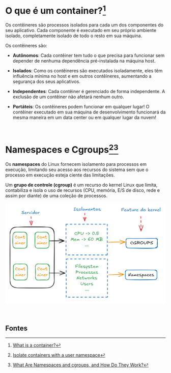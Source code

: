 # O que é um container?[^1]

Os contêineres são processos isolados para cada um dos componentes do seu aplicativo. Cada componente é executado em seu próprio ambiente isolado, completamente isolado de todo o resto em sua máquina.

Os contêineres são:

- **Autônomos**: Cada contêiner tem tudo o que precisa para funcionar sem depender de nenhuma dependência pré-instalada na máquina host.

- **Isolados**: Como os contêineres são executados isoladamente, eles têm influência mínima no host e em outros contêineres, aumentando a segurança dos seus aplicativos.

- **Independentes**: Cada contêiner é gerenciado de forma independente. A exclusão de um contêiner não afetará nenhum outro.

- **Portáteis**: Os contêineres podem funcionar em qualquer lugar! O contêiner executado em sua máquina de desenvolvimento funcionará da mesma maneira em um data center ou em qualquer lugar da nuvem!

<br>

# Namespaces e Cgroups[^2][^3]

Os **namespaces** do Linux fornecem isolamento para processos em execução, limitando seu acesso aos recursos do sistema sem que o processo em execução esteja ciente das limitações.

Um **grupo de controle (cgroup)** é um recurso do kernel Linux que limita, contabiliza e isola o uso de recursos (CPU, memória, E/S de disco, rede e assim por diante) de uma coleção de processos.

![Image sobre container, recursos isolados e features dos kernel](Namespace_Cgroup.png)

<br>

## Fontes
[^1]: [What is a container?](https://docs.docker.com/get-started/docker-concepts/the-basics/what-is-a-container/)
[^2]: [Isolate containers with a user namespace](https://docs.docker.com/engine/security/userns-remap/)   
[^3]: [What Are Namespaces and cgroups, and How Do They Work?](https://blog.nginx.org/blog/what-are-namespaces-cgroups-how-do-they-work)